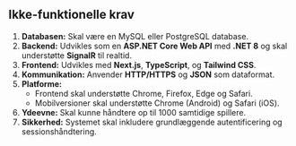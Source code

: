 ## Ikke-funktionelle krav

1. **Databasen:** Skal være en MySQL eller PostgreSQL database.
2. **Backend:** Udvikles som en **ASP.NET Core Web API** med **.NET 8** og skal understøtte **SignalR** til realtid.
3. **Frontend:** Udvikles med **Next.js**, **TypeScript**, og **Tailwind CSS**.
4. **Kommunikation:** Anvender **HTTP/HTTPS** og **JSON** som dataformat.
5. **Platforme:**
   - Frontend skal understøtte Chrome, Firefox, Edge og Safari.
   - Mobilversioner skal understøtte Chrome (Android) og Safari (iOS).
6. **Ydeevne:** Skal kunne håndtere op til 1000 samtidige spillere.
7. **Sikkerhed:** Systemet skal inkludere grundlæggende autentificering og sessionshåndtering.

